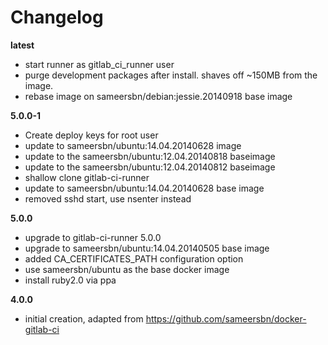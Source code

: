 # Changelog

**latest**
- start runner as gitlab_ci_runner user
- purge development packages after install. shaves off ~150MB from the image.
- rebase image on sameersbn/debian:jessie.20140918 base image

**5.0.0-1**
- Create deploy keys for root user
- update to sameersbn/ubuntu:14.04.20140628 image
- update to the sameersbn/ubuntu:12.04.20140818 baseimage
- update to the sameersbn/ubuntu:12.04.20140812 baseimage
- shallow clone gitlab-ci-runner
- update to sameersbn/ubuntu:14.04.20140628 base image
- removed sshd start, use nsenter instead

**5.0.0**
- upgrade to gitlab-ci-runner 5.0.0
- upgrade to sameersbn/ubuntu:14.04.20140505 base image
- added CA_CERTIFICATES_PATH configuration option
- use sameersbn/ubuntu as the base docker image
- install ruby2.0 via ppa

**4.0.0**
 - initial creation, adapted from https://github.com/sameersbn/docker-gitlab-ci
